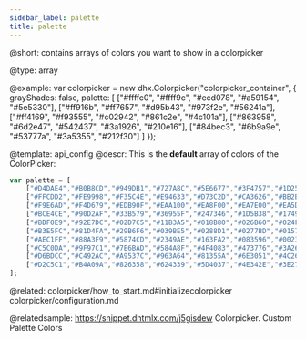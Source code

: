 ```yaml
---
sidebar_label: palette
title: palette
---          
```


@short: 
contains arrays of colors you want to show in a colorpicker


@type: array

@example: 
var colorpicker = new dhx.Colorpicker("colorpicker_container", {
	grayShades: false,
	palette: [
    	["#ffffc0", "#ffff9c", "#ecd078", "#a59154", "#5e5330"],
    	["#ff916b", "#ff7657", "#d95b43", "#973f2e", "#56241a"],
    	["#ff4169", "#f93555", "#c02942", "#861c2e", "#4c101a"],
    	["#863958", "#6d2e47", "#542437", "#3a1926", "#210e16"],
    	["#84bec3", "#6b9a9e", "#53777a", "#3a5355", "#212f30"]
	]
});


@template:	api_config
@descr: 
This is the **default** array of colors of the ColorPicker:

~~~js
var palette = [
	["#D4DAE4","#B0B8CD","#949DB1","#727A8C","#5E6677","#3F4757","#1D2534"],
	["#FFCDD2","#FE9998","#F35C4E","#E94633","#D73C2D","#CA3626","#BB2B1A"],
	["#F9E6AD","#F4D679","#EDB90F","#EAA100","#EA8F00","#EA7E00","#EA5D00"],
	["#BCE4CE","#90D2AF","#33B579","#36955F","#247346","#1D5B38","#17492D"],
	["#BDF0E9","#92E7DC","#02D7C5","#11B3A5","#018B80","#026B60","#024F43"],
	["#B3E5FC","#81D4FA","#29B6F6","#039BE5","#0288D1","#0277BD","#01579B"],
	["#AEC1FF","#88A3F9","#5874CD","#2349AE","#163FA2","#083596","#002381"],
	["#C5C0DA","#9F97C1","#7E6BAD","#584A8F","#4F4083","#473776","#3A265F"],
	["#D6BDCC","#C492AC","#A9537C","#963A64","#81355A","#6E3051","#4C2640"],
	["#D2C5C1","#B4A09A","#826358","#624339","#5D4037","#4E342E","#3E2723"]
];
~~~


@related: colorpicker/how_to_start.md#initializecolorpicker
colorpicker/configuration.md

@relatedsample: https://snippet.dhtmlx.com/j5gisdew	Colorpicker. Custom Palette Colors